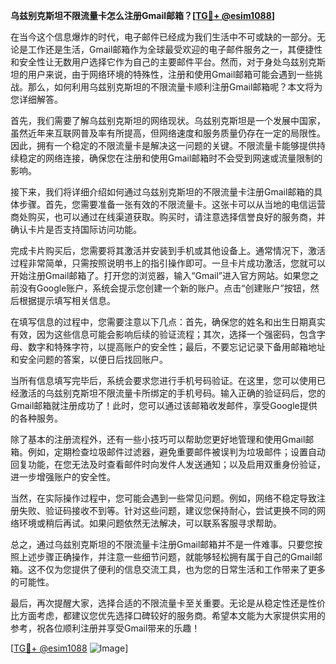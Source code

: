 **乌兹别克斯坦不限流量卡怎么注册Gmail邮箱？[[TG💪+ @esim1088](https://t.me/s/esim1088)]**

在当今这个信息爆炸的时代，电子邮件已经成为我们生活中不可或缺的一部分。无论是工作还是生活，Gmail邮箱作为全球最受欢迎的电子邮件服务之一，其便捷性和安全性让无数用户选择它作为自己的主要邮件平台。然而，对于身处乌兹别克斯坦的用户来说，由于网络环境的特殊性，注册和使用Gmail邮箱可能会遇到一些挑战。那么，如何利用乌兹别克斯坦的不限流量卡顺利注册Gmail邮箱呢？本文将为您详细解答。

首先，我们需要了解乌兹别克斯坦的网络现状。乌兹别克斯坦是一个发展中国家，虽然近年来互联网普及率有所提高，但网络速度和服务质量仍存在一定的局限性。因此，拥有一个稳定的不限流量卡是解决这一问题的关键。不限流量卡能够提供持续稳定的网络连接，确保您在注册和使用Gmail邮箱时不会受到网速或流量限制的影响。

接下来，我们将详细介绍如何通过乌兹别克斯坦的不限流量卡注册Gmail邮箱的具体步骤。首先，您需要准备一张有效的不限流量卡。这张卡可以从当地的电信运营商处购买，也可以通过在线渠道获取。购买时，请注意选择信誉良好的服务商，并确认卡片是否支持国际访问功能。

完成卡片购买后，您需要将其激活并安装到手机或其他设备上。通常情况下，激活过程非常简单，只需按照说明书上的指引操作即可。一旦卡片成功激活，您就可以开始注册Gmail邮箱了。打开您的浏览器，输入“Gmail”进入官方网站。如果您之前没有Google账户，系统会提示您创建一个新的账户。点击“创建账户”按钮，然后根据提示填写相关信息。

在填写信息的过程中，您需要注意以下几点：首先，确保您的姓名和出生日期真实有效，因为这些信息可能会影响后续的验证流程；其次，选择一个强密码，包含字母、数字和特殊字符，以提高账户的安全性；最后，不要忘记记录下备用邮箱地址和安全问题的答案，以便日后找回账户。

当所有信息填写完毕后，系统会要求您进行手机号码验证。在这里，您可以使用已经激活的乌兹别克斯坦不限流量卡所绑定的手机号码。输入正确的验证码后，您的Gmail邮箱就注册成功了！此时，您可以通过该邮箱收发邮件，享受Google提供的各种服务。

除了基本的注册流程外，还有一些小技巧可以帮助您更好地管理和使用Gmail邮箱。例如，定期检查垃圾邮件过滤器，避免重要邮件被误判为垃圾邮件；设置自动回复功能，在您无法及时查看邮件时向发件人发送通知；以及启用双重身份验证，进一步增强账户的安全性。

当然，在实际操作过程中，您可能会遇到一些常见问题。例如，网络不稳定导致注册失败、验证码接收不到等。针对这些问题，建议您保持耐心，尝试更换不同的网络环境或稍后再试。如果问题依然无法解决，可以联系客服寻求帮助。

总之，通过乌兹别克斯坦的不限流量卡注册Gmail邮箱并不是一件难事。只要您按照上述步骤正确操作，并注意一些细节问题，就能够轻松拥有属于自己的Gmail邮箱。这不仅为您提供了便利的信息交流工具，也为您的日常生活和工作带来了更多的可能性。

最后，再次提醒大家，选择合适的不限流量卡至关重要。无论是从稳定性还是性价比方面考虑，都建议您优先选择口碑较好的服务商。希望本文能为大家提供实用的参考，祝各位顺利注册并享受Gmail带来的乐趣！

[[TG💪+ @esim1088](https://t.me/s/esim1088) ![Image](https://i.postimg.cc/4NQfJmqS/Snipaste-2025-05-13-00-14-12.png)]